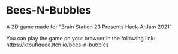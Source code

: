 # Bees-N-Bubbles
A 2D game made for "Brain Station 23 Presents Hack-A-Jam 2021"

You can play the game on your browser in the following link:
https://ktoufiquee.itch.io/bees-n-bubbles
